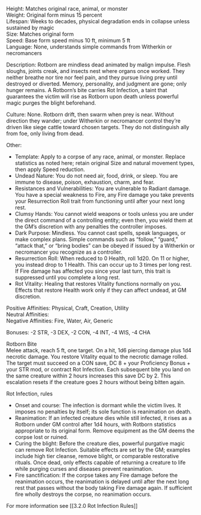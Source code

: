 Height: Matches original race, animal, or monster  
Weight: Original form minus 15 percent  
Lifespan: Weeks to decades, physical degradation ends in collapse unless sustained by magic  
Size: Matches original form  
Speed: Base form speed minus 10 ft, minimum 5 ft  
Language: None, understands simple commands from Witherkin or necromancers

Description: Rotborn are mindless dead animated by malign impulse. Flesh sloughs, joints creak, and insects nest where organs once worked. They neither breathe nor tire nor feel pain, and they pursue living prey until destroyed or diverted. Memory, personality, and judgment are gone; only hunger remains. A Rotborn’s bite carries Rot Infection, a taint that guarantees the victim will rise as Rotborn upon death unless powerful magic purges the blight beforehand.

Culture: None. Rotborn drift, then swarm when prey is near. Without direction they wander; under Witherkin or necromancer control they’re driven like siege cattle toward chosen targets. They do not distinguish ally from foe, only living from dead.

Other:
- Template: Apply to a corpse of any race, animal, or monster. Replace statistics as noted here; retain original Size and natural movement types, then apply Speed reduction.
- Undead Nature: You do not need air, food, drink, or sleep. You are immune to disease, poison, exhaustion, charm, and fear.
- Resistances and Vulnerabilities: You are vulnerable to Radiant damage. You have a special weakness to Fire, any Fire damage you take prevents your Resurrection Roll trait from functioning until after your next long rest.
- Clumsy Hands: You cannot wield weapons or tools unless you are under the direct command of a controlling entity; even then, you wield them at the GM’s discretion with any penalties the controller imposes.
- Dark Purpose: Mindless. You cannot cast spells, speak languages, or make complex plans. Simple commands such as “follow,” “guard,” “attack that,” or “bring bodies” can be obeyed if issued by a Witherkin or necromancer you recognize as a controller.
- Resurrection Roll: When reduced to 0 Health, roll 1d20. On 11 or higher, you instead drop to 1 Health. This can occur up to 3 times per long rest. If Fire damage has affected you since your last turn, this trait is suppressed until you complete a long rest.
- Rot Vitality: Healing that restores Vitality functions normally on you. Effects that restore Health work only if they can affect undead, at GM discretion.

Positive Affinities: Physical, Craft, Creation, Utility  
Neutral Affinities:  
Negative Affinities: Fire, Water, Air, Generic  

Bonuses: -2 STR, -3 DEX, -2 CON, -4 INT, -4 WIS, -4 CHA

Rotborn Bite  
Melee attack, reach 5 ft, one target. On a hit, 1d6 piercing damage plus 1d4 necrotic damage. You restore Vitality equal to the necrotic damage rolled. The target must succeed on a CON save, DC 8 + your Proficiency Bonus + your STR mod, or contract Rot Infection. Each subsequent bite you land on the same creature within 2 hours increases this save DC by 2. This escalation resets if the creature goes 2 hours without being bitten again.

Rot Infection, rules
- Onset and course: The infection is dormant while the victim lives. It imposes no penalties by itself; its sole function is reanimation on death.
- Reanimation: If an infected creature dies while still infected, it rises as a Rotborn under GM control after 1d4 hours, with Rotborn statistics appropriate to its original form. Remove equipment as the GM deems the corpse lost or ruined.
- Curing the blight: Before the creature dies, powerful purgative magic can remove Rot Infection. Suitable effects are set by the GM; examples include high tier cleanse, remove blight, or comparable restorative rituals. Once dead, only effects capable of returning a creature to life while purging curses and diseases prevent reanimation.
- Fire sanctification: If the corpse takes any Fire damage before the reanimation occurs, the reanimation is delayed until after the next long rest that passes without the body taking Fire damage again. If sufficient fire wholly destroys the corpse, no reanimation occurs.

For more information see [[3.2.0 Rot Infection Rules]]